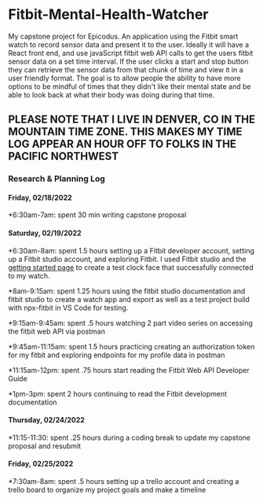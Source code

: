 # Fitbit-Mental-Health-Watcher
My capstone project for Epicodus.  An application using the Fitbit smart watch to record sensor data and present it to the user.  Ideally it will have a React front end,  and use javaScript fitbit web API calls to get the users fitbit sensor data on a set time interval.  If the user clicks a start and stop button they can retrieve the sensor data from that chunk of time and view it in a user friendly format.  The goal is to allow people the ability to have more options to be mindful of times that they didn't like their mental state and be able to look back at what their body was doing during that time.

## PLEASE NOTE THAT I LIVE IN DENVER, CO IN THE MOUNTAIN TIME ZONE.  THIS MAKES MY TIME LOG APPEAR AN HOUR OFF TO FOLKS IN THE PACIFIC NORTHWEST

### Research & Planning Log
#### Friday, 02/18/2022

*6:30am-7am: spent 30 min writing capstone proposal

#### Saturday, 02/19/2022

*6:30am-8am: spent 1.5 hours setting up a Fitbit developer account, setting up a Fitbit studio account, and exploring Fitbit.  I used Fitbit studio and the [getting started page](https://dev.fitbit.com/getting-started/#get-ready-) to create a test clock face that successfully connected to my watch.

*8am-9:15am: spent 1.25 hours using the fitbit studio documentation and  fitbit studio to create a watch app and export as well as a test project build with npx-fitbit in VS Code for testing.

*9:15am-9:45am: spent .5 hours watching 2 part video series on accessing the fitbit web API via postman

*9:45am-11:15am: spent 1.5 hours practicing creating an authorization token for my fitbit and exploring endpoints for my profile data in postman

*11:15am-12pm: spent .75 hours start reading the Fitbit Web API Developer Guide

*1pm-3pm: spent 2 hours continuing to read the Fitbit development documentation

#### Thursday, 02/24/2022

*11:15-11:30: spent .25 hours during a coding break to update my capstone proposal and resubmit

#### Friday, 02/25/2022

*7:30am-8am: spent .5 hours setting up a trello account and creating a trello board to organize my project goals and make a timeline